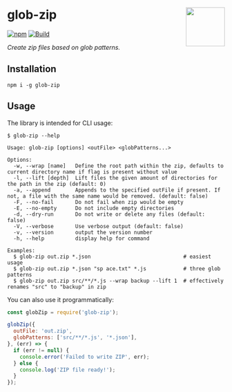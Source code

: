 # glob-zip <a href="https://www.github.com/JanMalch/glob-zip"><img src="https://user-images.githubusercontent.com/25508038/63974103-75242700-caac-11e9-8ca4-71cc5b905e90.png" width="90" height="90" align="right"></a>

[![npm](https://badgen.net/bpm/v/glob-zip)](https://www.npmjs.com/package/glob-zip)
[![Build](https://github.com/JanMalch/glob-zip/workflows/Build/badge.svg)](https://github.com/JanMalch/glob-zip/workflows/Build)

_Create zip files based on glob patterns._

## Installation

```
npm i -g glob-zip
```

## Usage

The library is intended for CLI usage:

```
$ glob-zip --help

Usage: glob-zip [options] <outFile> <globPatterns...>

Options:
  -w, --wrap [name]   Define the root path within the zip, defaults to current directory name if flag is present without value
  -l, --lift [depth]  Lift files the given amount of directories for the path in the zip (default: 0)
  -a, --append        Appends to the specified outFile if present. If not, a file with the same name would be removed. (default: false)
  -F, --no-fail       Do not fail when zip would be empty
  -E, --no-empty      Do not include empty directories
  -d, --dry-run       Do not write or delete any files (default: false)
  -V, --verbose       Use verbose output (default: false)
  -v, --version       output the version number
  -h, --help          display help for command

Examples:
  $ glob-zip out.zip *.json                              # easiest usage
  $ glob-zip out.zip *.json "sp ace.txt" *.js            # three glob patterns
  $ glob-zip out.zip src/**/*.js --wrap backup --lift 1  # effectively renames "src" to "backup" in zip
```

You can also use it programmatically:

```js
const globZip = require('glob-zip');

globZip({
  outFile: 'out.zip',
  globPatterns: ['src/**/*.js', '*.json'],
}, (err) => {
  if (err != null) {
    console.error('Failed to write ZIP', err);
  } else {
    console.log('ZIP file ready!');
  }
});
```